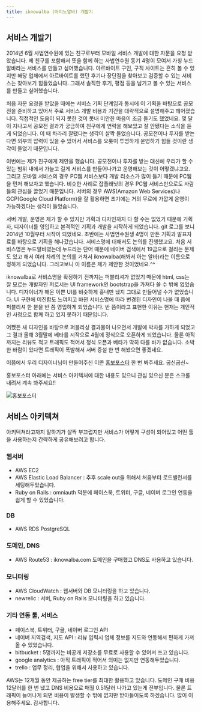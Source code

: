 ```yaml
---
title: iknowalba (아이노알바) 개발기
---
```


## 서비스 개발기

2014년 6월 사법연수원에 있는 친구로부터 모바일 서비스 개발에 대한 자문을 요청 받았습니다. 제 친구를 포함해서 뜻을 함께 하는 사법연수원 동기 4명이 모여서 가칭 누드알바라는 서비스를 만들고 싶어했습니다. 아르바이트 구인, 구직 사이트는 흔히 볼 수 있지만 해당 업체에서 아르바이트를 했던 후기나 장단점을 찾아보고 검증할 수 있는 서비스는 찾아보기 힘들었습니다. 그래서 솔직한 후기, 평점 등을 남기고 볼 수 있는 서비스를 만들고 싶어했습니다. 

처음 자문 요청을 받았을 때에는 서비스 기획 단계임과 동시에 이 기획을 바탕으로 공모전을 준비하고 있어서 주로 서비스 개발 비용과 기간을 대략적으로 설명해주고 헤어졌습니다. 직접적인 도움이 되지 못한 것이 못내 미안한 마음이 조금 들기도 했었네요. 몇 달이 지나고서 공모전 결과가 궁금하여 친구에게 연락을 해보았고 잘 안됐다는 소식을 듣게 되었습니다. 이 때 차라리 잘됐다는 생각이 살짝 들었습니다. 공모전이나 투자를 받는다면 외부의 압력이 있을 수 있어서 서비스를 오롯이 투명하게 운영하기 힘들 것이란 생각이 들었기 때문입니다.

이번에는 제가 친구에게 제안을 했습니다. 공모전이나 투자를 받는 대신에 우리가 할 수 있는 범위 내에서 가늘고 길게 서비스를 만들어나가고 운영해보는 것이 어떻겠냐고요. 그리고 모바일 서비스의 경우 PC웹 서비스보다 개발 리소스가 많이 들기 때문에 PC웹을 먼저 해보자고 했습니다. 비슷한 사례로 잡플래닛의 경우 PC웹 서비스만으로도 사람들의 관심을 끌었기 때문입니다. 서버의 경우 AWS(Amazon Web Services)나 GCP(Google Cloud Platform)을 잘 활용하면 초기에는 거의 무료에 가깝게 운영이 가능하겠다는 생각이 들었습니다. 

서버 개발, 운영은 제가 할 수 있지만 기획과 디자인까지 다 할 수는 없었기 때문에 기획자, 디자이너를 영입하고 본격적인 기획과 개발을 시작하게 되었습니다. git 로그를 보니 2014년 10월부터 시작이 되었네요. 초반에는 사법연수원생 4명이 만든 기획과 발표자료를 바탕으로 기획을 해나갔습니다. 서비스명에 대해서도 논의를 진행했고요. 처음 서비스명은 누드알바였는데 누드라는 단어 때문에 네이버 검색에서 19금으로 걸리는 문제도 있고 해서 여러 차례의 논의를 거쳐서 iknowalba(해봐서 아는 알바)라는 이름으로 정하게 되었습니다. 그러고보니 이 이름은 제가 제안한 것이었네요.^^

iknowalba로 서비스명을 확정하기 전까지는 퍼블리셔가 없었기 때문에 html, css는 잘 모르는 개발자인 저로서는 UI framework인 bootstrap을 가져다 쓸 수 밖에 없었습니다. 디자이너가 해온 이쁜 UI를 비슷하게 흉내만 냈지 그대로 만들어낼 수가 없었습니다. UI 구현에 미진함도 느껴지고 바뀐 서비스명에 따라 변경된 디자인이 나올 때 쯤에 퍼블리셔 한 분을 반 쯤 영입하게 되었습니다. 반 쯤이라고 표현한 이유는 현재는 개인적인 사정으로 함께 하고 있지 못하기 때문입니다.

어쨌든 새 디자인을 바탕으로 퍼블리싱 결과물이 나오면서 개발에 박차를 가하게 되었고 그 결과 올해 3월말에 베타를 시작으로 4월에 정식으로 오픈하게 되었습니다. 물론 아직까지는 리뷰도 적고 트래픽도 적어서 정식 오픈과 베타가 딱히 다를 바가 없습니다. 소박한 바람이 있다면 트래픽이 폭발해서 서버 증설 한 번 해봤으면 좋겠네요.

이쯤에서 우리 디자이너님이 만들어주신 이쁜 [홍보포스터](http://cdn.iknowalba.com/open.html) 한 번 봐주세요. 굽신굽신~

홍보포스터 아래에는 서비스 아키텍처에 대한 내용도 있으니 관심 있으신 분은 스크롤 내려서 계속 봐주세요!!

![홍보포스터](http://cdn.iknowalba.com/intro.jpg)


## 서비스 아키텍쳐

아키텍쳐라고까지 말하기가 살짝 부끄럽지만 서비스가 어떻게 구성이 되어있고 어떤 툴을 사용하는지 간략하게 공유해보려고 합니다.

### 웹서버

* AWS EC2
* AWS Elastic Load Balancer : 추후 scale out을 위해서 처음부터 로드밸런서를 세팅해두었습니다.
* Ruby on Rails : omniauth 덕분에 페이스북, 트위터, 구글, 네이버 로그인 연동을 쉽게 할 수 있었습니다.

### DB

* AWS RDS PostgreSQL

### 도메인, DNS

* AWS Route53 : iknowalba.com 도메인을 구매했고 DNS도 사용하고 있습니다.

### 모니터링

* AWS CloudWatch : 웹서버와 DB 모니터링을 하고 있습니다.
* newrelic : 서버, Ruby on Rails 모니터링을 하고 있습니다.

### 기타 연동 툴, 서비스

* 페이스북, 트위터, 구글, 네이버 로그인 API
* 네이버 지역검색, 지도 API : 리뷰 입력시 업체 정보를 지도와 연동해서 편하게 가져올 수 있었습니다.
* bitbucket : 5명까지는 비공개 저장소를 무료로 사용할 수 있어서 쓰고 있습니다.
* google analytics : 아직 트래픽이 적어서 의미는 없지만 연동해두었습니다.
* trello : 업무 정리, 협업을 위해서 사용하고 있습니다.

AWS는 12개월 동안 제공하는 free tier를 최대한 활용하고 있습니다. 도메인 구매 비용 12달러를 한 번 냈고 DNS 비용으로 매월 0.51달러 나가고 있는게 전부입니다. 물론 트래픽이 늘어나게 되면 비용이 발생할 수 밖에 없지만 받아들이도록 하겠습니다. 많이 이용해주세요. 감사합니다.

